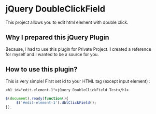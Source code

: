 # jQuery DoubleClickField
This project allows you to edit html element with double click.

## Why I prepared this jQuery Plugin
Because, I had to use this plugin for Private Project.
I created a reference for myself and I wanted to be a source for you.

## How to use this plugin?
This is very simple! First set id to your HTML tag (except input element) :
```
<h1 id="edit-element-1">jQuery DoubleClickField Test</h1>
```
```javascript
$(document).ready(function(){
     $('#edit-element-1').dblClickField();
});
```
